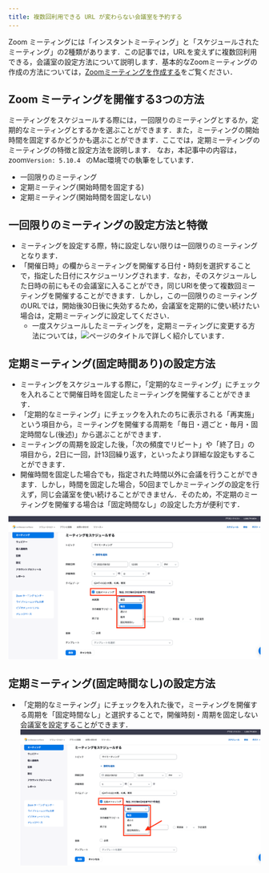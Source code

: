 ```yaml
---
title: 複数回利用できる URL が変わらない会議室を予約する
---
```


<!--
旧ページ内容
定期的なミーティングをスケジュールすることで，全13回 URL が変わらない会議室を作ることができます．  
ただ注意が必要なのは，**Web ブラウザからのみ**，定期的なミーティングを詳細に設定できます．  
まず，<a href="https://zoom.us/profile" target="_blank">Zoom のマイページ</a>にご自身のアカウントでサインインいただいた後，右上にある「ミーティングをスケジュールする」を押してください．  
その設定の中で「定期的なミーティング」という項目があり，こちらをチェックしていただくと，URL が変わらない定期的なミーティングをスケジュールすることができます．  
詳しい使い方に関しては以下をご参考にしてください．  

<iframe width="600" height="400" src="https://www.youtube.com/embed/rf_Tw0L5PLs" frameborder="0" allow="accelerometer; autoplay; encrypted-media; gyroscope; picture-in-picture" allowfullscreen></iframe>

再構成指針
tittle: Zoom 開催日時の詳細な設定
"概念：3種類
    単発
    定期（固定時刻あり）
    定期（固定時刻なし）
概念と具体的な設定画面の対応
補足：この設定の意味
    曜日振替の場合"
-->

<!--作業中．細かい言葉遣い等は後々改めます．-->

Zoom ミーティングには「インスタントミーティング」と「スケジュールされたミーティング」の2種類があります．この記事では，URLを変えずに複数回利用できる，会議室の設定方法について説明します．基本的なZoomミーティングの作成の方法については，[Zoomミーティングを作成する](/create_room)をご覧ください．

## Zoom ミーティングを開催する3つの方法
ミーティングをスケジュールする際には，一回限りのミーティングとするか，定期的なミーティングとするかを選ぶことができます．また，ミーティングの開始時間を固定するかどうかも選ぶことができます．ここでは，定期ミーティングのミーティングの特徴と設定方法を説明します．
なお，本記事中の内容は， zoom`Version: 5.10.4 ` のMac環境での執筆をしています．
- 一回限りのミーティング
- 定期ミーティング(開始時間を固定する)
- 定期ミーティング(開始時間を固定しない)

<!--
### それぞれの方法の使い分け方
- 一回限りのミーティングとして設定していたとしても，同じURlを使って複数回ミーティングを開催することができます．しかし，この場合は，ミーティング開始30日後に会議室を利用することができなくなるので，会議室を定期的に使い続けたい場合は，定期ミーティングに設定してください．
  - なお，なお，一度スケジュールしたミーティングを定期ミーティングに変更することも可能です．詳しくは![ページのタイトル](misc/edit_meeting/)をご覧ください．
-->
<!--
使い分け方を先に書いておく方がよいか
=> 記事自体が長くないので，使い分け方を先に書くほどでもない？余計に長くなる気がする． 
-->

## 一回限りのミーティングの設定方法と特徴
- ミーティングを設定する際，特に設定しない限りは一回限りのミーティングとなります．
- 「開催日時」の欄からミーティングを開催する日付・時刻を選択することで，指定した日付にスケジューリングされます．なお，そのスケジュールした日時の前にもその会議室に入ることができ，同じURlを使って複数回ミーティングを開催することができます．しかし，この一回限りのミーティングのURLでは，開始後30日後に失効するため，会議室を定期的に使い続けたい場合は，定期ミーティングに設定してください．
  - 一度スケジュールしたミーティングを，定期ミーティングに変更する方法については，![ページのタイトル](misc/edit_meeting/)で詳しく紹介しています．


## 定期ミーティング(固定時間あり)の設定方法
- ミーティングをスケジュールする際に，「定期的なミーティング」にチェックを入れることで開催日時を固定したミーティングを開催することができます．
- 「定期的なミーティング」にチェックを入れたのちに表示される「再実施」という項目から，ミーティングを開催する周期を「毎日・週ごと・毎月・固定時間なし(後述)」から選ぶことができます．
- ミーティングの周期を設定した後，「次の頻度でリピート」や「終了日」の項目から，2日に一回，計13回繰り返す，といったより詳細な設定もすることができます．
- 開催時間を固定した場合でも，指定された時間以外に会議を行うことができます．しかし，時間を固定した場合，50回までしかミーティングの設定を行えず，同じ会議室を使い続けることができません．そのため，不定期のミーティングを開催する場合は「固定時間なし」の設定した方が便利です．

<!--より詳細な設定についての説明に関しては，項目が多いので説明を割愛?-->
![](img/schedule_recurring_check.png)

<!--
固定時間ありにするメリット
どういう時に固定時間ありにすると便利ですよ．と書きたいが，あまり便利な要素がない？
- calenderアプリと同期した際に開始時間が明示される
  - add-onを入れる時にはメリットだけど，普段使いとしてはメリットを感じにくいか．
- 招待状に固定時間が明示されるので，密に連絡を取らない場合には便利?
- アプリで出てくる．
- 固定時間の設定は表示上の意味しかないことを追記すべきか．
-->


## 定期ミーティング(固定時間なし)の設定方法
- 「定期的なミーティング」にチェックを入れた後で，ミーティングを開催する周期を「固定時間なし」と選択することで，開催時刻・周期を固定しない会議室を設定することができます．
![](img/schedule_recurring_no_fixed_time.png)

<!--
参照にしたもの
https://support.zoom.us/hc/ja/articles/201362533 
https://support.zoom.us/hc/en-us/articles/360020187492
https://support.zoom.us/hc/ja/articles/201362503-%E3%82%B9%E3%82%B1%E3%82%B8%E3%83%A5%E3%83%BC%E3%83%AB-%E3%83%9F%E3%83%BC%E3%83%86%E3%82%A3%E3%83%B3%E3%82%B0%E3%81%AE%E6%9B%B4%E6%96%B0%E6%96%B9%E6%B3%95　
-->

<!--
- ID失効の話はしなくて良いか
  - インスタントミーティング: ミーティング終了後
  - 単発: スケジュールされた日付から30日後，
  - 定期: 最終使用日から365日後

https://utelecon.adm.u-tokyo.ac.jp/zoom/create_room/ 
との棲み分けが難しそう
-->